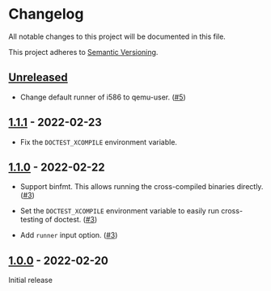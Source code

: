 # Changelog

All notable changes to this project will be documented in this file.

This project adheres to [Semantic Versioning](https://semver.org).

<!--
Note: In this file, do not use the hard wrap in the middle of a sentence for compatibility with GitHub comment style markdown rendering.
-->

## [Unreleased]

- Change default runner of i586 to qemu-user. ([#5](https://github.com/taiki-e/setup-cross-toolchain/pull/5))

## [1.1.1] - 2022-02-23

- Fix the `DOCTEST_XCOMPILE` environment variable.

## [1.1.0] - 2022-02-22

- Support binfmt. This allows running the cross-compiled binaries directly. ([#3](https://github.com/taiki-e/setup-cross-toolchain/pull/3))

- Set the `DOCTEST_XCOMPILE` environment variable to easily run cross-testing of doctest. ([#3](https://github.com/taiki-e/setup-cross-toolchain/pull/3))

- Add `runner` input option. ([#3](https://github.com/taiki-e/setup-cross-toolchain/pull/3))

## [1.0.0] - 2022-02-20

Initial release

[Unreleased]: https://github.com/taiki-e/setup-cross-toolchain/compare/v1.1.1...HEAD
[1.1.1]: https://github.com/taiki-e/setup-cross-toolchain/compare/v1.1.0...v1.1.1
[1.1.0]: https://github.com/taiki-e/setup-cross-toolchain/compare/v1.0.0...v1.1.0
[1.0.0]: https://github.com/taiki-e/setup-cross-toolchain/releases/tag/v1.0.0
